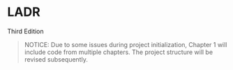 # LADR

Third Edition

> NOTICE: Due to some issues during project initialization, Chapter 1 will include code from multiple chapters. The project structure will be revised subsequently.
